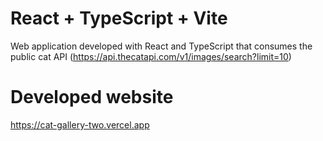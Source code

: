 # React + TypeScript + Vite

Web application developed with React and TypeScript that consumes the public cat API
(https://api.thecatapi.com/v1/images/search?limit=10)

# Developed website

https://cat-gallery-two.vercel.app
